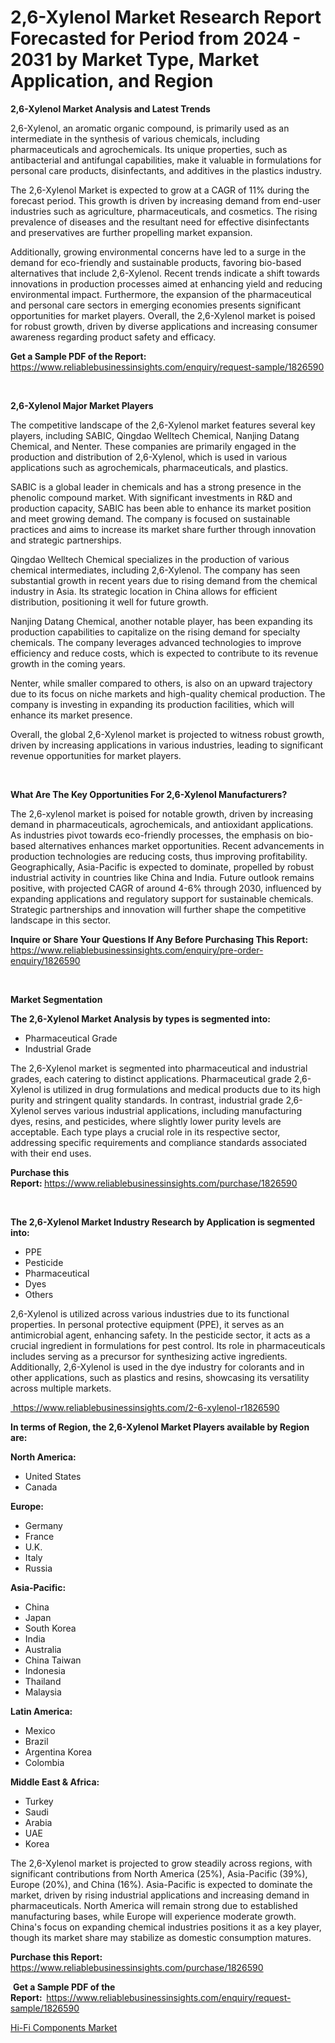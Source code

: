 <p><h1>2,6-Xylenol Market Research Report Forecasted for Period from 2024 -  2031 by Market Type, Market Application, and Region</h1></p><p><strong>2,6-Xylenol Market Analysis and Latest Trends</strong></p>
<p><p>2,6-Xylenol, an aromatic organic compound, is primarily used as an intermediate in the synthesis of various chemicals, including pharmaceuticals and agrochemicals. Its unique properties, such as antibacterial and antifungal capabilities, make it valuable in formulations for personal care products, disinfectants, and additives in the plastics industry.</p><p>The 2,6-Xylenol Market is expected to grow at a CAGR of 11% during the forecast period. This growth is driven by increasing demand from end-user industries such as agriculture, pharmaceuticals, and cosmetics. The rising prevalence of diseases and the resultant need for effective disinfectants and preservatives are further propelling market expansion.</p><p>Additionally, growing environmental concerns have led to a surge in the demand for eco-friendly and sustainable products, favoring bio-based alternatives that include 2,6-Xylenol. Recent trends indicate a shift towards innovations in production processes aimed at enhancing yield and reducing environmental impact. Furthermore, the expansion of the pharmaceutical and personal care sectors in emerging economies presents significant opportunities for market players. Overall, the 2,6-Xylenol market is poised for robust growth, driven by diverse applications and increasing consumer awareness regarding product safety and efficacy.</p></p>
<p><strong>Get a Sample PDF of the Report:&nbsp;</strong> <a href="https://www.reliablebusinessinsights.com/enquiry/request-sample/1826590?utm_campaign=63&utm_medium=2&utm_source=Github&utm_content=ia&utm_term=30122024&utm_id=26-xylenol">https://www.reliablebusinessinsights.com/enquiry/request-sample/1826590</a></p>
<p>&nbsp;</p>
<p><strong>2,6-Xylenol Major Market Players</strong></p>
<p><p>The competitive landscape of the 2,6-Xylenol market features several key players, including SABIC, Qingdao Welltech Chemical, Nanjing Datang Chemical, and Nenter. These companies are primarily engaged in the production and distribution of 2,6-Xylenol, which is used in various applications such as agrochemicals, pharmaceuticals, and plastics.</p><p>SABIC is a global leader in chemicals and has a strong presence in the phenolic compound market. With significant investments in R&D and production capacity, SABIC has been able to enhance its market position and meet growing demand. The company is focused on sustainable practices and aims to increase its market share further through innovation and strategic partnerships.</p><p>Qingdao Welltech Chemical specializes in the production of various chemical intermediates, including 2,6-Xylenol. The company has seen substantial growth in recent years due to rising demand from the chemical industry in Asia. Its strategic location in China allows for efficient distribution, positioning it well for future growth.</p><p>Nanjing Datang Chemical, another notable player, has been expanding its production capabilities to capitalize on the rising demand for specialty chemicals. The company leverages advanced technologies to improve efficiency and reduce costs, which is expected to contribute to its revenue growth in the coming years.</p><p>Nenter, while smaller compared to others, is also on an upward trajectory due to its focus on niche markets and high-quality chemical production. The company is investing in expanding its production facilities, which will enhance its market presence.</p><p>Overall, the global 2,6-Xylenol market is projected to witness robust growth, driven by increasing applications in various industries, leading to significant revenue opportunities for market players.</p></p>
<p>&nbsp;</p>
<p><strong>What Are The Key Opportunities For 2,6-Xylenol Manufacturers?</strong></p>
<p><p>The 2,6-xylenol market is poised for notable growth, driven by increasing demand in pharmaceuticals, agrochemicals, and antioxidant applications. As industries pivot towards eco-friendly processes, the emphasis on bio-based alternatives enhances market opportunities. Recent advancements in production technologies are reducing costs, thus improving profitability. Geographically, Asia-Pacific is expected to dominate, propelled by robust industrial activity in countries like China and India. Future outlook remains positive, with projected CAGR of around 4-6% through 2030, influenced by expanding applications and regulatory support for sustainable chemicals. Strategic partnerships and innovation will further shape the competitive landscape in this sector.</p></p>
<p><strong>Inquire or Share Your Questions If Any Before Purchasing This Report:</strong> <a href="https://www.reliablebusinessinsights.com/enquiry/pre-order-enquiry/1826590?utm_campaign=63&utm_medium=2&utm_source=Github&utm_content=ia&utm_term=30122024&utm_id=26-xylenol">https://www.reliablebusinessinsights.com/enquiry/pre-order-enquiry/1826590</a></p>
<p>&nbsp;</p>
<p><strong>Market Segmentation</strong></p>
<p><strong>The 2,6-Xylenol Market Analysis by types is segmented into:</strong></p>
<p><ul><li>Pharmaceutical Grade</li><li>Industrial Grade</li></ul></p>
<p><p>The 2,6-Xylenol market is segmented into pharmaceutical and industrial grades, each catering to distinct applications. Pharmaceutical grade 2,6-Xylenol is utilized in drug formulations and medical products due to its high purity and stringent quality standards. In contrast, industrial grade 2,6-Xylenol serves various industrial applications, including manufacturing dyes, resins, and pesticides, where slightly lower purity levels are acceptable. Each type plays a crucial role in its respective sector, addressing specific requirements and compliance standards associated with their end uses.</p></p>
<p><strong>Purchase this Report:&nbsp;</strong><a href="https://www.reliablebusinessinsights.com/purchase/1826590?utm_campaign=63&utm_medium=2&utm_source=Github&utm_content=ia&utm_term=30122024&utm_id=26-xylenol">https://www.reliablebusinessinsights.com/purchase/1826590</a></p>
<p>&nbsp;</p>
<p><strong>The 2,6-Xylenol Market Industry Research by Application is segmented into:</strong></p>
<p><ul><li>PPE</li><li>Pesticide</li><li>Pharmaceutical</li><li>Dyes</li><li>Others</li></ul></p>
<p><p>2,6-Xylenol is utilized across various industries due to its functional properties. In personal protective equipment (PPE), it serves as an antimicrobial agent, enhancing safety. In the pesticide sector, it acts as a crucial ingredient in formulations for pest control. Its role in pharmaceuticals includes serving as a precursor for synthesizing active ingredients. Additionally, 2,6-Xylenol is used in the dye industry for colorants and in other applications, such as plastics and resins, showcasing its versatility across multiple markets.</p></p>
<p><a href="https://www.reliablebusinessinsights.com/2-6-xylenol-r1826590?utm_campaign=63&utm_medium=2&utm_source=Github&utm_content=ia&utm_term=30122024&utm_id=26-xylenol">&nbsp;https://www.reliablebusinessinsights.com/2-6-xylenol-r1826590</a></p>
<p><strong>In terms of Region, the 2,6-Xylenol Market Players available by Region are:</strong></p>
<p>
    <p> <strong> North America: </strong>
        <ul>
            <li>United States</li>
            <li>Canada</li>
        </ul>
        </p> 
    <p> <strong> Europe: </strong>
        <ul>
            <li>Germany</li>
            <li>France</li>
            <li>U.K.</li>
            <li>Italy</li>
            <li>Russia</li>
        </ul>
        </p> 
    <p> <strong> Asia-Pacific: </strong>
        <ul>
            <li>China</li>
            <li>Japan</li>
            <li>South Korea</li>
            <li>India</li>
            <li>Australia</li>
            <li>China Taiwan</li>
            <li>Indonesia</li>
            <li>Thailand</li>
            <li>Malaysia</li>
        </ul>
        </p> 
    <p> <strong> Latin America: </strong>
        <ul>
            <li>Mexico</li>
            <li>Brazil</li>
            <li>Argentina Korea</li>
            <li>Colombia</li>
        </ul>
        </p> 
    <p> <strong> Middle East & Africa: </strong>
        <ul>
            <li>Turkey</li>
            <li>Saudi</li>
            <li>Arabia</li>
            <li>UAE</li>
            <li>Korea</li>
        </ul>
    </p>
    </p>
<p><p>The 2,6-Xylenol market is projected to grow steadily across regions, with significant contributions from North America (25%), Asia-Pacific (39%), Europe (20%), and China (16%). Asia-Pacific is expected to dominate the market, driven by rising industrial applications and increasing demand in pharmaceuticals. North America will remain strong due to established manufacturing bases, while Europe will experience moderate growth. China's focus on expanding chemical industries positions it as a key player, though its market share may stabilize as domestic consumption matures.</p></p>
<p><strong>Purchase this Report: </strong><a href="https://www.reliablebusinessinsights.com/purchase/1826590?utm_campaign=63&utm_medium=2&utm_source=Github&utm_content=ia&utm_term=30122024&utm_id=26-xylenol">https://www.reliablebusinessinsights.com/purchase/1826590</a></p>
<p>&nbsp;<strong>Get a Sample PDF of the Report:&nbsp;&nbsp;</strong><a href="https://www.reliablebusinessinsights.com/enquiry/request-sample/1826590?utm_campaign=63&utm_medium=2&utm_source=Github&utm_content=ia&utm_term=30122024&utm_id=26-xylenol">https://www.reliablebusinessinsights.com/enquiry/request-sample/1826590</a></p>
<p><strong></strong></p>
<p><p><a href="https://github.com/barnickclara79/Market-Research-Report-List-1/blob/main/hi-fi-components-market.md?utm_campaign=63&utm_medium=2&utm_source=Github&utm_content=ia&utm_term=30122024&utm_id=26-xylenol">Hi-Fi Components Market</a></p></p>